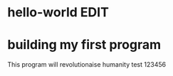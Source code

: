 # hello-world EDIT
# building my first program
This program will revolutionaise humanity
test 123456
